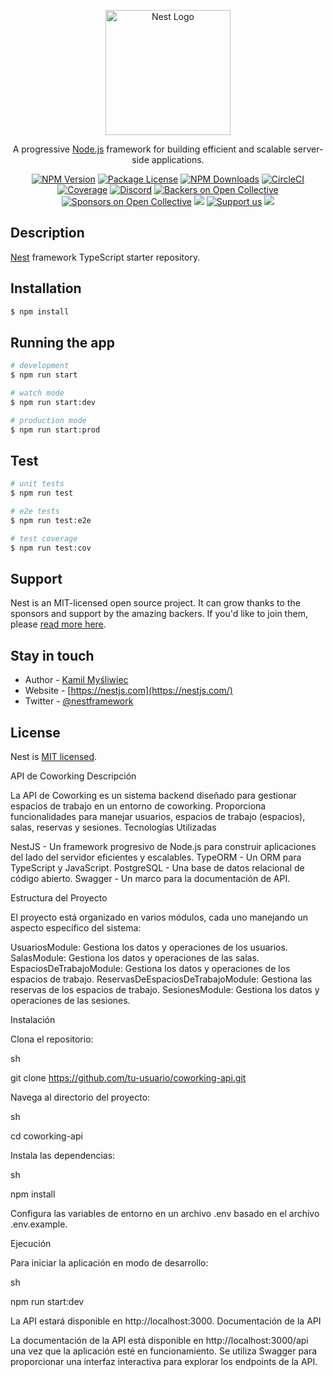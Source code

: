 <p align="center">
  <a href="http://nestjs.com/" target="blank"><img src="https://nestjs.com/img/logo-small.svg" width="200" alt="Nest Logo" /></a>
</p>

[circleci-image]: https://img.shields.io/circleci/build/github/nestjs/nest/master?token=abc123def456
[circleci-url]: https://circleci.com/gh/nestjs/nest

  <p align="center">A progressive <a href="http://nodejs.org" target="_blank">Node.js</a> framework for building efficient and scalable server-side applications.</p>
    <p align="center">
<a href="https://www.npmjs.com/~nestjscore" target="_blank"><img src="https://img.shields.io/npm/v/@nestjs/core.svg" alt="NPM Version" /></a>
<a href="https://www.npmjs.com/~nestjscore" target="_blank"><img src="https://img.shields.io/npm/l/@nestjs/core.svg" alt="Package License" /></a>
<a href="https://www.npmjs.com/~nestjscore" target="_blank"><img src="https://img.shields.io/npm/dm/@nestjs/common.svg" alt="NPM Downloads" /></a>
<a href="https://circleci.com/gh/nestjs/nest" target="_blank"><img src="https://img.shields.io/circleci/build/github/nestjs/nest/master" alt="CircleCI" /></a>
<a href="https://coveralls.io/github/nestjs/nest?branch=master" target="_blank"><img src="https://coveralls.io/repos/github/nestjs/nest/badge.svg?branch=master#9" alt="Coverage" /></a>
<a href="https://discord.gg/G7Qnnhy" target="_blank"><img src="https://img.shields.io/badge/discord-online-brightgreen.svg" alt="Discord"/></a>
<a href="https://opencollective.com/nest#backer" target="_blank"><img src="https://opencollective.com/nest/backers/badge.svg" alt="Backers on Open Collective" /></a>
<a href="https://opencollective.com/nest#sponsor" target="_blank"><img src="https://opencollective.com/nest/sponsors/badge.svg" alt="Sponsors on Open Collective" /></a>
  <a href="https://paypal.me/kamilmysliwiec" target="_blank"><img src="https://img.shields.io/badge/Donate-PayPal-ff3f59.svg"/></a>
    <a href="https://opencollective.com/nest#sponsor"  target="_blank"><img src="https://img.shields.io/badge/Support%20us-Open%20Collective-41B883.svg" alt="Support us"></a>
  <a href="https://twitter.com/nestframework" target="_blank"><img src="https://img.shields.io/twitter/follow/nestframework.svg?style=social&label=Follow"></a>
</p>
  <!--[![Backers on Open Collective](https://opencollective.com/nest/backers/badge.svg)](https://opencollective.com/nest#backer)
  [![Sponsors on Open Collective](https://opencollective.com/nest/sponsors/badge.svg)](https://opencollective.com/nest#sponsor)-->

## Description

[Nest](https://github.com/nestjs/nest) framework TypeScript starter repository.

## Installation

```bash
$ npm install
```

## Running the app

```bash
# development
$ npm run start

# watch mode
$ npm run start:dev

# production mode
$ npm run start:prod
```

## Test

```bash
# unit tests
$ npm run test

# e2e tests
$ npm run test:e2e

# test coverage
$ npm run test:cov
```

## Support

Nest is an MIT-licensed open source project. It can grow thanks to the sponsors and support by the amazing backers. If you'd like to join them, please [read more here](https://docs.nestjs.com/support).

## Stay in touch

- Author - [Kamil Myśliwiec](https://kamilmysliwiec.com)
- Website - [https://nestjs.com](https://nestjs.com/)
- Twitter - [@nestframework](https://twitter.com/nestframework)

## License

Nest is [MIT licensed](LICENSE).




API de Coworking Descripción

La API de Coworking es un sistema backend diseñado para gestionar espacios de trabajo en un entorno de coworking. Proporciona funcionalidades para manejar usuarios, espacios de trabajo (espacios), salas, reservas y sesiones. Tecnologías Utilizadas

NestJS - Un framework progresivo de Node.js para construir aplicaciones del lado del servidor eficientes y escalables.
TypeORM - Un ORM para TypeScript y JavaScript.
PostgreSQL - Una base de datos relacional de código abierto.
Swagger - Un marco para la documentación de API.

Estructura del Proyecto

El proyecto está organizado en varios módulos, cada uno manejando un aspecto específico del sistema:

UsuariosModule: Gestiona los datos y operaciones de los usuarios.
SalasModule: Gestiona los datos y operaciones de las salas.
EspaciosDeTrabajoModule: Gestiona los datos y operaciones de los espacios de trabajo.
ReservasDeEspaciosDeTrabajoModule: Gestiona las reservas de los espacios de trabajo.
SesionesModule: Gestiona los datos y operaciones de las sesiones.

Instalación

Clona el repositorio:

sh

git clone https://github.com/tu-usuario/coworking-api.git

Navega al directorio del proyecto:

sh

cd coworking-api

Instala las dependencias:

sh

npm install

Configura las variables de entorno en un archivo .env basado en el archivo .env.example.

Ejecución

Para iniciar la aplicación en modo de desarrollo:

sh

npm run start:dev

La API estará disponible en http://localhost:3000. Documentación de la API

La documentación de la API está disponible en http://localhost:3000/api una vez que la aplicación esté en funcionamiento. Se utiliza Swagger para proporcionar una interfaz interactiva para explorar los endpoints de la API.